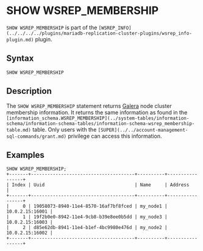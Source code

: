 
# SHOW WSREP_MEMBERSHIP

`SHOW WSREP_MEMBERSHIP` is part of the `[WSREP_INFO](../../../../plugins/mariadb-replication-cluster-plugins/wsrep_info-plugin.md)` plugin.


## Syntax


```
SHOW WSREP_MEMBERSHIP
```

## Description


The `SHOW WSREP_MEMBERSHIP` statement returns [Galera](../../../../../server-usage/replication-cluster-multi-master/galera-cluster/README.md) node cluster membership information. It returns the same information as found in the `[information_schema.WSREP_MEMBERSHIP](../system-tables/information-schema/information-schema-tables/information-schema-wsrep_membership-table.md)` table. Only users with the `[SUPER](../../account-management-sql-commands/grant.md)` privilege can access this information.


## Examples


```
SHOW WSREP_MEMBERSHIP;
+-------+--------------------------------------+----------+-----------------+
| Index | Uuid                                 | Name     | Address         |
+-------+--------------------------------------+----------+-----------------+
|     0 | 19058073-8940-11e4-8570-16af7bf8fced | my_node1 | 10.0.2.15:16001 |
|     1 | 19f2b0e0-8942-11e4-9cb8-b39e8ee0b5dd | my_node3 | 10.0.2.15:16003 |
|     2 | d85e62db-8941-11e4-b1ef-4bc9980e476d | my_node2 | 10.0.2.15:16002 |
+-------+--------------------------------------+----------+-----------------+
```
